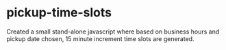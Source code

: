 # pickup-time-slots
Created a small stand-alone javascript where based on business hours and pickup date chosen, 15 minute increment time slots are generated. 
